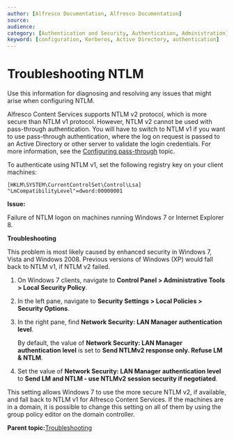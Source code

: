 ```yaml
---
author: [Alfresco Documentation, Alfresco Documentation]
source: 
audience: 
category: [Authentication and Security, Authentication, Administration]
keyword: [configuration, Kerberos, Active Directory, authentication]
---
```


# Troubleshooting NTLM

Use this information for diagnosing and resolving any issues that might arise when configuring NTLM.

Alfresco Content Services supports NTLM v2 protocol, which is more secure than NTLM v1 protocol. However, NTLM v2 cannot be used with pass-through authentication. You will have to switch to NTLM v1 if you want to use pass-through authentication, where the log on request is passed to an Active Directory or other server to validate the login credentials. For more information, see the [Configuring pass-through](../concepts/auth-passthru-intro.md) topic.

To authenticate using NTLM v1, set the following registry key on your client machines:

```
[HKLM\SYSTEM\CurrentControlSet\Control\Lsa] "LmCompatibilityLevel"=dword:00000001
```

**Issue:**

Failure of NTLM logon on machines running Windows 7 or Internet Explorer 8.

**Troubleshooting**

This problem is most likely caused by enhanced security in Windows 7, Vista and Windows 2008. Previous versions of Windows \(XP\) would fall back to NTLM v1, if NTLM v2 failed.

1.  On Windows 7 clients, navigate to **Control Panel \> Administrative Tools \> Local Security Policy**.

2.  In the left pane, navigate to **Security Settings \> Local Policies \> Security Options**.

3.  In the right pane, find **Network Security: LAN Manager authentication level**.

    By default, the value of **Network Security: LAN Manager authentication level** is set to **Send NTLMv2 response only. Refuse LM & NTLM**.

4.  Set the value of **Network Security: LAN Manager authentication level** to **Send LM and NTLM - use NTLMv2 session security if negotiated**.


This setting allows Windows 7 to use the more secure NTLM v2, if available, and fall back to NTLM v1 for Alfresco Content Services. If the machines are in a domain, it is possible to change this setting on all of them by using the group policy editor on the domain controller.

**Parent topic:**[Troubleshooting](../concepts/ch-troubleshoot.md)

